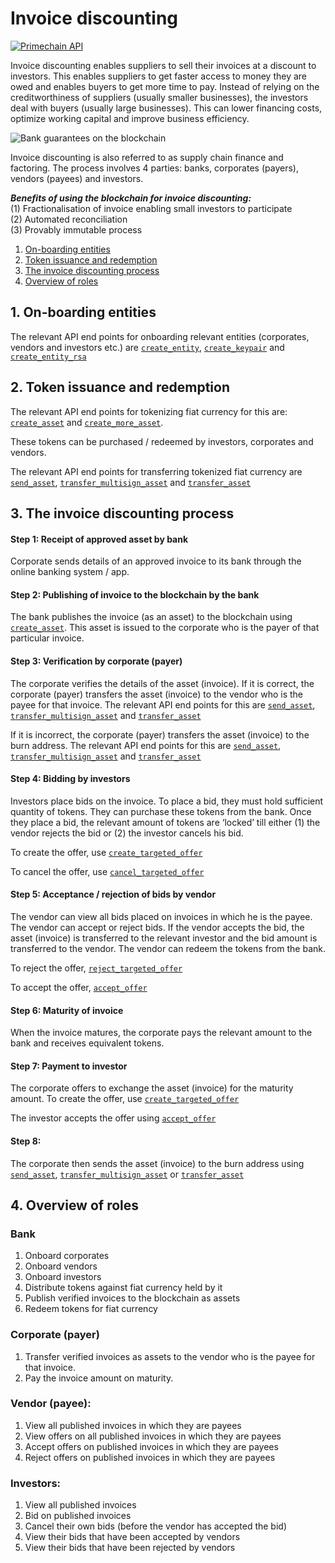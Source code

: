 # Invoice discounting

[![Primechain API](https://img.shields.io/badge/Built%20by-Primechain-blue.svg)](http://www.primechaintech.com/)

Invoice discounting enables suppliers to sell their invoices at a discount to investors. This enables suppliers to get faster access to money they are owed and enables buyers to get more time to pay. Instead of relying on the creditworthiness of suppliers (usually smaller businesses), the investors deal with buyers (usually large businesses). This can lower financing costs, optimize working capital and improve business efficiency.

![Bank guarantees on the blockchain](http://www.primechaintech.com/img/api_documentation/invoice.jpg)

Invoice discounting is also referred to as supply chain finance and factoring. The process involves 4 parties: banks, corporates (payers), vendors (payees) and investors.

***Benefits of using the blockchain for invoice discounting:***   
(1) Fractionalisation of invoice enabling small investors to participate   
(2) Automated reconciliation   
(3) Provably immutable process   

1. [On-boarding entities](#1-on-boarding-entities)   
2. [Token issuance and redemption](#2-token-issuance-and-redemption)   
3. [The invoice discounting process](#3-the-invoice-discounting-process)   
4. [Overview of roles](#4-overview-of-roles)

## 1. On-boarding entities

The relevant API end points for onboarding relevant entities (corporates, vendors and investors etc.) are [`create_entity`](https://github.com/Primechain/primechain-api-docs/blob/master/docs/Entities.MD#1-creating-a-new-entity), [`create_keypair`](https://github.com/Primechain/primechain-api-docs/blob/master/docs/Entities.MD#2-creating-a-new-entity-for-external-key-management) and [`create_entity_rsa`](https://github.com/Primechain/primechain-api-docs/blob/master/docs/Entities.MD#3-creating-a-new-entity-with-rsa-keys) 

## 2. Token issuance and redemption

The relevant API end points for tokenizing fiat currency for this are: [`create_asset`](https://github.com/Primechain/primechain-api-docs/blob/master/docs/Smart%20Asset%20Lifecycle%20Management.MD#1-create-a-new-asset) and [`create_more_asset`](https://github.com/Primechain/primechain-api-docs/blob/master/docs/Smart%20Asset%20Lifecycle%20Management.MD#2-create-additional-units-of-an-open-asset).

These tokens can be purchased / redeemed by investors, corporates and vendors. 

The relevant API end points for transferring tokenized fiat currency are [`send_asset`](https://github.com/Primechain/primechain-api-docs/blob/master/docs/Smart%20Asset%20Lifecycle%20Management.MD#6-transfer-asset-when-private-key-is-in-the-node), [`transfer_multisign_asset`](https://github.com/Primechain/primechain-api-docs/blob/master/docs/Smart%20Asset%20Lifecycle%20Management.MD#7-transfer-asset-from-multisig-address) and [`transfer_asset`](https://github.com/Primechain/primechain-api-docs/blob/master/docs/Smart%20Asset%20Lifecycle%20Management.MD#8-transfer-asset-when-private-key-is-not-in-the-node)

## 3. The invoice discounting process

#### Step 1: Receipt of approved asset by bank
Corporate sends details of an approved invoice to its bank through the online banking system / app.

#### Step 2: Publishing of invoice to the blockchain by the bank
The bank publishes the invoice (as an asset) to the blockchain using [`create_asset`](https://github.com/Primechain/primechain-api-docs/blob/master/docs/Smart%20Asset%20Lifecycle%20Management.MD#1-create-a-new-asset). This asset is issued to the corporate who is the payer of that particular invoice.

#### Step 3: Verification by corporate (payer)
The corporate verifies the details of the asset (invoice). If it is correct, the corporate (payer) transfers the asset (invoice) to the vendor who is the payee for that invoice. The relevant API end points for this are [`send_asset`](https://github.com/Primechain/primechain-api-docs/blob/master/docs/Smart%20Asset%20Lifecycle%20Management.MD#6-transfer-asset-when-private-key-is-in-the-node), [`transfer_multisign_asset`](https://github.com/Primechain/primechain-api-docs/blob/master/docs/Smart%20Asset%20Lifecycle%20Management.MD#7-transfer-asset-from-multisig-address) and [`transfer_asset`](https://github.com/Primechain/primechain-api-docs/blob/master/docs/Smart%20Asset%20Lifecycle%20Management.MD#8-transfer-asset-when-private-key-is-not-in-the-node)

If it is incorrect, the corporate (payer) transfers the asset (invoice) to the burn address. The relevant API end points for this are [`send_asset`](https://github.com/Primechain/primechain-api-docs/blob/master/docs/Smart%20Asset%20Lifecycle%20Management.MD#6-transfer-asset-when-private-key-is-in-the-node), [`transfer_multisign_asset`](https://github.com/Primechain/primechain-api-docs/blob/master/docs/Smart%20Asset%20Lifecycle%20Management.MD#7-transfer-asset-from-multisig-address) and [`transfer_asset`](https://github.com/Primechain/primechain-api-docs/blob/master/docs/Smart%20Asset%20Lifecycle%20Management.MD#8-transfer-asset-when-private-key-is-not-in-the-node)

#### Step 4: Bidding by investors
Investors place bids on the invoice. To place a bid, they must hold sufficient quantity of tokens. They can purchase these tokens from the bank. Once they place a bid, the relevant amount of tokens are ‘locked’ till either (1) the vendor rejects the bid or (2) the investor cancels his bid.

To create the offer, use [`create_targeted_offer`](https://github.com/Primechain/primechain-api-docs/blob/master/docs/Offer%20management.MD#6-create-a-targeted-offer)

To cancel the offer, use [`cancel_targeted_offer`]()

#### Step 5: Acceptance / rejection of bids by vendor
The vendor can view all bids placed on invoices in which he is the payee. The vendor can accept or reject bids. If the vendor accepts the bid, the asset (invoice) is transferred to the relevant investor and the bid amount is transferred to the vendor. The vendor can redeem the tokens from the bank.

To reject the offer, [`reject_targeted_offer`](https://github.com/Primechain/primechain-api-docs/blob/master/docs/Offer%20management.MD#7-reject-a-targeted-offer)

To accept the offer, [`accept_offer`](https://github.com/Primechain/primechain-api-docs/blob/master/docs/Offer%20management.MD#4-accept-an-offer)

#### Step 6: Maturity of invoice
When the invoice matures, the corporate pays the relevant amount to the bank and receives equivalent tokens. 

#### Step 7: Payment to investor
The corporate offers to exchange the asset (invoice) for the maturity amount. To create the offer, use [`create_targeted_offer`](https://github.com/Primechain/primechain-api-docs/blob/master/docs/Offer%20management.MD#4-accept-an-offer)

The investor accepts the offer using [`accept_offer`](https://github.com/Primechain/primechain-api-docs/blob/master/docs/Offer%20management.MD#4-accept-an-offer)

#### Step 8: 
The corporate then sends the asset (invoice) to the burn address using [`send_asset`](https://github.com/Primechain/primechain-api-docs/blob/master/docs/Smart%20Asset%20Lifecycle%20Management.MD#6-transfer-asset-when-private-key-is-in-the-node), [`transfer_multisign_asset`](https://github.com/Primechain/primechain-api-docs/blob/master/docs/Smart%20Asset%20Lifecycle%20Management.MD#7-transfer-asset-from-multisig-address) or [`transfer_asset`](https://github.com/Primechain/primechain-api-docs/blob/master/docs/Smart%20Asset%20Lifecycle%20Management.MD#8-transfer-asset-when-private-key-is-not-in-the-node)

## 4. Overview of roles

### Bank
1. Onboard corporates
2. Onboard vendors
3. Onboard investors
4. Distribute tokens against fiat currency held by it
5. Publish verified invoices to the blockchain as assets
6. Redeem tokens for fiat currency

### Corporate (payer)
1. Transfer verified invoices as assets to the vendor who is the payee for that invoice.
2. Pay the invoice amount on maturity.

### Vendor (payee):
1. View all published invoices in which they are payees
2. View offers on all published invoices in which they are payees
3. Accept offers on published invoices in which they are payees
4. Reject offers on published invoices in which they are payees

### Investors: 
1. View all published invoices
2. Bid on published invoices
3. Cancel their own bids (before the vendor has accepted the bid)
4. View their bids that have been accepted by vendors
5. View their bids that have been rejected by vendors
